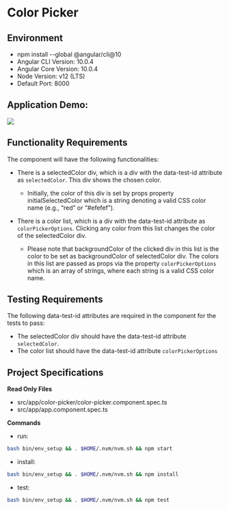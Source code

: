 # Color Picker

## Environment 
- npm install --global @angular/cli@10 
- Angular CLI Version: 10.0.4
- Angular Core Version: 10.0.4
- Node Version: v12 (LTS)
- Default Port: 8000

## Application Demo:

![](https://hrcdn.net/s3_pub/istreet-assets/Z29ri91HqaYBcissm51UIA/color-picker.gif)


## Functionality Requirements

The component will have the following functionalities:

- There is a selectedColor div, which is a div with the data-test-id attribute as `selectedColor`. This div shows the chosen color.
  - Initially, the color of this div is set by props property initialSelectedColor which is a string denoting a valid CSS color name (e.g., “red” or “#efefef”).

- There is a color list, which is a div with the data-test-id attribute as `colorPickerOptions`.  Clicking any color from this list changes the color of the selectedColor div.
  - Please note that backgroundColor of the clicked div in this list is the color to be set as backgroundColor of selectedColor div.  The colors in this list are passed as props via the property `colorPickerOptions` which is an array of strings, where each string is a valid CSS color name.

## Testing Requirements

The following data-test-id attributes are required in the component for the tests to pass:

- The selectedColor div should have the data-test-id attribute `selectedColor`.
- The color list should have the data-test-id attribute `colorPickerOptions`



## Project Specifications

**Read Only Files**
- src/app/color-picker/color-picker.component.spec.ts
- src/app/app.component.spec.ts

**Commands**
- run: 
```bash
bash bin/env_setup && . $HOME/.nvm/nvm.sh && npm start
```
- install: 
```bash
bash bin/env_setup && . $HOME/.nvm/nvm.sh && npm install
```
- test: 
```bash
bash bin/env_setup && . $HOME/.nvm/nvm.sh && npm test
```
